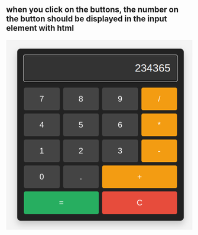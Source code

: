 
## when you click on the buttons, the number on the button should be displayed in the input element with html

####


<img src="celcu.png"/>